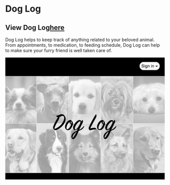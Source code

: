 # Dog Log
## View Dog Log[here](http://doglog.herokuapp.com/)

Dog Log helps to keep track of anything related to your beloved animal. From appointments, to medication, to feeding schedule, Dog Log can help to make sure your furry friend is well taken care of.

![homepage](/public/images/homepage.png)
